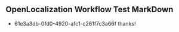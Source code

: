 ## OpenLocalization Workflow Test MarkDown
* 61e3a3db-0fd0-4920-afc1-c261f7c3a66f thanks!

<!--HONumber=Aug16_HO5-->


